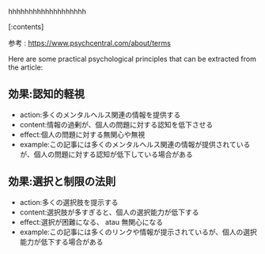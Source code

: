 

hhhhhhhhhhhhhhhhhhh
    
[:contents]

参考 : https://www.psychcentral.com/about/terms

Here are some practical psychological principles that can be extracted from the article:

## 効果:認知的軽視
- action:多くのメンタルヘルス関連の情報を提供する
- content:情報の過剰が、個人の問題に対する認知を低下させる
- effect:個人の問題に対する無関心や無視
- example:この記事には多くのメンタルヘルス関連の情報が提供されているが、個人の問題に対する認知が低下している場合がある

## 効果:選択と制限の法則
- action:多くの選択肢を提示する
- content:選択肢が多すぎると、個人の選択能力が低下する
- effect:選択が困難になる、 atau 無関心になる
- example:この記事には多くのリンクや情報が提示されているが、個人の選択能力が低下する場合がある

    